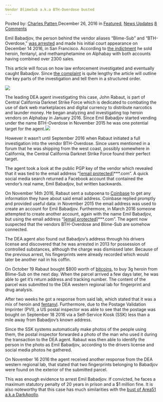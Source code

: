 ```yaml
---
Vendor BlimeSub a.k.a BTH-Overdose busted
---
```

<article class="post-listing post-17152 post type-post status-publish format-standard has-post-thumbnail hentry category-deepdot-news category-news-updates tag-aka tag-blimesub tag-bthoverdose tag-busted tag-vendor">
    <div class="post-inner">
        <span>Posted by: <a href="https://www.deepdotweb.com/author/charlespatten/" title="">Charles Patten </a></span>
    <span>December 26, 2016</span>
    <span>in <a href="https://www.deepdotweb.com/category/deepdot-news/" rel="category tag">Featured</a>, <a href="https://www.deepdotweb.com/category/news-updates/" rel="category tag">News Updates</a></span>
    <span><a href="https://www.deepdotweb.com/2016/12/26/vendor-blimesub-k-bth-overdose-busted/#comments">8 Comments</a></span>
    </p>
    <div class="clear"></div>
    <div class="entry">
    <p>Emil Babadjov, the person behind the vendor aliases “Blime-Sub” and “BTH-Overdose,” <a href="https://www.justice.gov/usao-edca/pr/fentanyl-and-heroin-sold-dark-web-marketplace">was arrested</a> and made his initial court appearance on December 14 2016, in San Francisco. According to <a href="https://www.justice.gov/usao-edca/press-release/file/918816/download">the indictment</a> he sold heroin, fentanyl, and methamphetamine on Alphabay with both accounts having combined over 2300 sales.</p>
    <p>This article will focus on how law enforcement investigated and eventually caught Babadjov. Since <a href="https://www.justice.gov/usao-edca/press-release/file/918811/download">the complaint</a> is quite lengthy the article will outline the key parts of the investigation and tell them in a structured order.</p>
    <p><img class="wp-image-17157 aligncenter" src="https://www.deepdotweb.com/wp-content/uploads/2016/12/word-image-123.png" /></p>
    <p>The leading DEA agent investigating this case, John Rabaut, is part of Central California Darknet Strike Force which is dedicated to combating the use of dark web marketplaces and digital currency to distribute narcotics and launder money. He began analyzing and investigating top heroin vendors on Alphabay in January 2016. Since Emil Babadjov started vending under the name BTH-Overdose in November 2015 he was one potential target for the agent.<img class="wp-image-17156 aligncenter" src="https://www.deepdotweb.com/wp-content/uploads/2016/12/word-image-122.png" srcset="https://www.deepdotweb.com/wp-content/uploads/2016/12/word-image-122.png 600w, https://www.deepdotweb.com/wp-content/uploads/2016/12/word-image-122-300x210.png 300w" sizes="(max-width: 600px) 100vw, 600px" /></p>
    <p>However it wasn&#8217;t until September 2016 when Rabaut initiated a full investigation into the vendor BTH-Overdose. Since users mentioned in a forum that he was shipping from the west coast, possibly somewhere in California, the Central California Darknet Strike Force found their perfect target.</p>
    <p>The agent took a look at the public PGP key of the vendor which revealed that it was tied to the email address “<a href="/cdn-cgi/l/email-protection" class="__cf_email__" data-cfemail="1557747774717f7a6355">[email&#160;protected]</a>***.com”. A quick social media search returned a Facebook account that contained the vendor&#8217;s real name, Emil Babadjov, but written backwards.</p>
    <p>On November 14th 2016, Rabaut sent a subpoena to <a href="https://www.deepdotweb.com/tag/coinbase/">Coinbase</a> to get any information they have about said email address. Coinbase replied promptly and provided useful data: in November 2015 the email address was used to create an account for Emil Babadjov. Furthermore, in March 2016 someone attempted to create another account, again with the name Emil Babadjov, but using the email address &#8220;<a href="/cdn-cgi/l/email-protection" class="__cf_email__" data-cfemail="d8bab4b1b5bdabadba98">[email&#160;protected]</a>***.com&#8221;. The agent now suspected that the vendors BTH-Overdose and Blime-Sub are somehow connected.</p>
    <p>The DEA agent also found out Babadjov&#8217;s address through his drivers license and discovered that he was arrested in 2013 for possession of controlled substances, although the charge was dismissed later. Because of the previous arrest, his fingerprints were already recorded which would later be another nail in his coffin.</p>
    <p>On October 19 Rabaut bought $800 worth of <a href="https://www.deepdotweb.com/tag/bitcoin/">bitcoins</a>, to buy 3g heroin from Blime-Sub on the next day. When the parcel arrived a few days later, he was able to get it&#8217;s return address and tracking number. The content of the parcel was submitted to the DEA western regional lab for fingerprint and drug analysis.</p>
    <p>After two weeks he got a response from said lab, which stated that it was a mix of heroin and <a href="https://www.deepdotweb.com/tag/fentanyl/">fentanyl</a>. Furthermore, due to the Postage Validation Imprinter (PVI), a US postal inspector was able to see that the postage was bought on September 18 2016 via a Self-Service Kiosk (SSK) less than a mile away from Babadjov&#8217;s known address.</p>
    <p>Since the SSK systems automatically make photos of the people using them, the postal inspector forwarded a photo of the man who used it during the transaction to the DEA agent. Rabaut was then able to identify the person in the photo as Emil Babadjov, according to the drivers license and social media photos he gathered.</p>
    <p>On November 16 2016 the agent received another response from the DEA western regional lab, that stated that two fingerprints belonging to Babadjov were found on the exterior of the submitted parcel.</p>
    <p>This was enough evidence to arrest Emil Babadjov. If convicted, he faces a maximum statutory penalty of 20 years in prison and a $1 million fine. It is also noteworthy that this case has much similarities with the <a href="https://www.deepdotweb.com/2016/08/26/timeline-arrests-alphabay-vendors-area51-darkapollo/">bust of Area51 a.k.a DarkApollo</a>.</p>
    </div>
    <span style="display:none"><a href="https://www.deepdotweb.com/tag/aka/" rel="tag">aka</a> <a href="https://www.deepdotweb.com/tag/blimesub/" rel="tag">blimesub</a> <a href="https://www.deepdotweb.com/tag/bthoverdose/" rel="tag">bthoverdose</a> <a href="https://www.deepdotweb.com/tag/busted/" rel="tag">busted</a> <a href="https://www.deepdotweb.com/tag/vendor/" rel="tag">vendor</a></span> <span style="display:none" class="updated">2016-12-26</span>
    <div style="display:none" class="vcard author" itemprop="author" itemscope itemtype="http://schema.org/Person"><strong class="fn" itemprop="name"><a href="https://www.deepdotweb.com/author/charlespatten/" title="Posts by Charles Patten" rel="author">Charles Patten</a></strong></div>
    </div>
</article>

